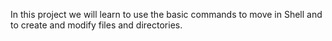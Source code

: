 In this project we will learn to use the basic commands to move in Shell and to create and modify files and directories.